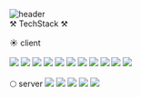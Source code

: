 ![header](https://capsule-render.vercel.app/api?render&animation=fadeIn&type=waving&color=0:ffffff,100:230C67&height=300&section=header&text=jingeon27&fontSize=90&fontColor=230C67)
<br/>
⚒️ TechStack ⚒️ 
<br/>
<br/>
☀️ client
<br/>
<br/>
<a href='#'><img src="https://img.shields.io/badge/React-32B2BA?style=flat-square&logo=React&logoColor=white"/></a>
<a href='#'><img src="https://img.shields.io/badge/Next.js-000000?style=flat-square&logo=Next.js&logoColor=white"/></a>
<a href='#'><img src="https://img.shields.io/badge/Redux-7F42C3?style=flat-square&logo=Redux&logoColor=white"/></a>
<a href='#'><img src="https://img.shields.io/badge/React Query-FF4154?style=flat-square&logo=React Query&logoColor=white"/></a>
<a href='#'><img src="https://img.shields.io/badge/CSS3-1572B6?style=flat-square&logo=CSS3&logoColor=white"/></a>
<a href='#'><img src="https://img.shields.io/badge/HTML5-E44F26?style=flat-square&logo=HTML5&logoColor=white"/></a>
<a href='#'><img src="https://img.shields.io/badge/Storybook-FF4785?style=flat-square&logo=Storybook&logoColor=white"/></a>
<a href='#'><img src="https://img.shields.io/badge/TypeScript-2D79C7?style=flat-square&logo=TypeScript&logoColor=white"/></a>
<a href='#'><img src="https://img.shields.io/badge/JavaScript-F7E018?style=flat-square&logo=JavaScript&logoColor=white"/></a>
<a href='#'><img src="https://img.shields.io/badge/Preact-673AB8?style=flat-square&logo=Preact&logoColor=white"/></a>
<a href='#'><img src="https://img.shields.io/badge/recoil-000000?style=flat-square&logo=React&logoColor=white"/></a>
<br/>
<br/>
🌕 server
<a href='#'><img src="https://img.shields.io/badge/Node.js-87C643?style=flat-square&logo=Node.js&logoColor=white"/></a>
<a href='#'><img src="https://img.shields.io/badge/Express-000000?style=flat-square&logo=Express&logoColor=white"/></a>
<a href='#'><img src="https://img.shields.io/badge/Next.js-000000?style=flat-square&logo=Next.js&logoColor=white"/></a>
<a href='#'><img src="https://img.shields.io/badge/MySQL-4479A1?style=flat-square&logo=MySQL&logoColor=white"/></a>
<a href='#'><img src="https://img.shields.io/badge/MongoDB-108B4B?style=flat-square&logo=MongoDB&logoColor=white"/></a>
<!--
**jingeon27/jingeon27** is a ✨ _special_ ✨ repository because its `README.md` (this file) appears on your GitHub profile.

Here are some ideas to get you started:

- 🔭 I’m currently working on ...
- 🌱 I’m currently learning ...
- 👯 I’m looking to collaborate on ...
- 🤔 I’m looking for help with ...
- 💬 Ask me about ...
- 📫 How to reach me: ...
- 😄 Pronouns: ...
- ⚡ Fun fact: ...
-->
